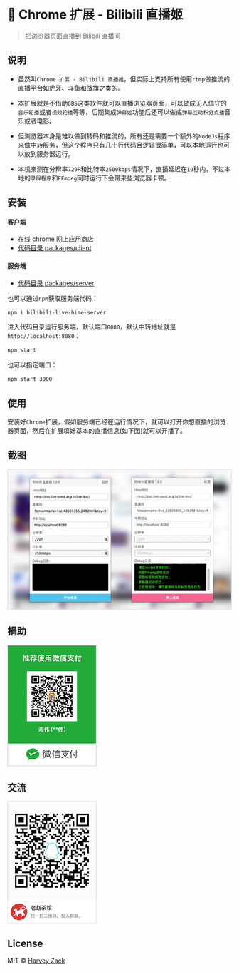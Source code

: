 # :strawberry: Chrome 扩展 - Bilibili 直播姬

> 把浏览器页面直播到 Bilibili 直播间

## 说明

-   虽然叫`Chrome 扩展 - Bilibili 直播姬`，但实际上支持所有使用`rtmp`做推流的直播平台如虎牙、斗鱼和战旗之类的。

-   本扩展就是不借助`OBS`这类软件就可以直播浏览器页面，可以做成无人值守的`音乐轮播`或者`视频轮播`等等，后期集成`弹幕姬`功能后还可以做成`弹幕互动积分点播`音乐或者电影。

-   但浏览器本身是难以做到转码和推流的，所有还是需要一个额外的`NodeJs`程序来做中转服务，但这个程序只有几十行代码且逻辑很简单，可以本地运行也可以放到服务器运行。

-   本机亲测在分辨率`720P`和比特率`2500kbps`情况下，直播延迟在`10`秒内，不过本地的`录屏程序`和`FFmpeg`同时运行下会带来些浏览器卡顿。

## 安装

#### 客户端

-   [在线 chrome 网上应用商店](https://chrome.google.com/webstore/detail/jfgjlmafdjaofbkjpaoojooghnocjcag)
-   [代码目录 packages/client](./packages/client)

#### 服务端

-   [代码目录 packages/server](./packages/server)

也可以通过`npm`获取服务端代码：

```bash
npm i bilibili-live-hime-server
```

进入代码目录运行服务端，默认端口`8080`，默认中转地址就是`http://localhost:8080`：

```bash
npm start
```

也可以指定端口：

```bash
npm start 3000
```

## 使用

安装好`Chrome`扩展，假如服务端已经在运行情况下，就可以打开你想直播的浏览器页面，然后在扩展填好基本的直播信息(如下图)就可以开播了。

## 截图

<img src="./images/screenshot.png" width="640">

## 捐助

![捐助](./images/wechatpay.jpg)

## 交流

![QQ 群](./images/qqgroup.png)

## License

MIT © [Harvey Zack](https://sleepy.im/)
